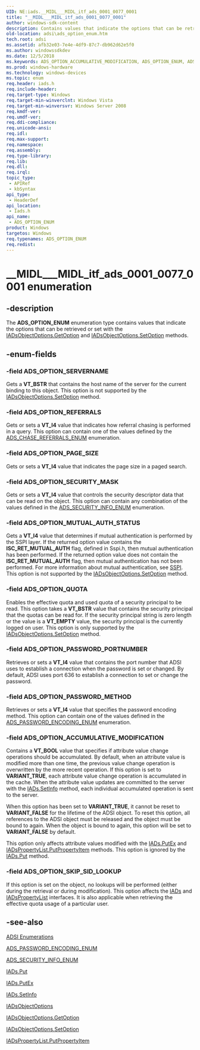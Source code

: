 ```yaml
---
UID: NE:iads.__MIDL___MIDL_itf_ads_0001_0077_0001
title: "__MIDL___MIDL_itf_ads_0001_0077_0001"
author: windows-sdk-content
description: Contains values that indicate the options that can be retrieved or set with the IADsObjectOptions.GetOption and IADsObjectOptions.SetOption methods.
old-location: adsi\ads_option_enum.htm
tech.root: adsi
ms.assetid: afb32e03-7e4e-4df9-87c7-db962d62e5f0
ms.author: windowssdkdev
ms.date: 12/5/2018
ms.keywords: ADS_OPTION_ACCUMULATIVE_MODIFICATION, ADS_OPTION_ENUM, ADS_OPTION_ENUM enumeration [ADSI], ADS_OPTION_MUTUAL_AUTH_STATUS, ADS_OPTION_PAGE_SIZE, ADS_OPTION_PASSWORD_METHOD, ADS_OPTION_PASSWORD_PORTNUMBER, ADS_OPTION_QUOTA, ADS_OPTION_REFERRALS, ADS_OPTION_SECURITY_MASK, ADS_OPTION_SERVERNAME, ADS_OPTION_SKIP_SID_LOOKUP, __MIDL___MIDL_itf_ads_0001_0077_0001, _ds_ads_option_enum, adsi.ads__option__enum, adsi.ads_option_enum, iads/ADS_OPTION_ACCUMULATIVE_MODIFICATION, iads/ADS_OPTION_ENUM, iads/ADS_OPTION_MUTUAL_AUTH_STATUS, iads/ADS_OPTION_PAGE_SIZE, iads/ADS_OPTION_PASSWORD_METHOD, iads/ADS_OPTION_PASSWORD_PORTNUMBER, iads/ADS_OPTION_QUOTA, iads/ADS_OPTION_REFERRALS, iads/ADS_OPTION_SECURITY_MASK, iads/ADS_OPTION_SERVERNAME, iads/ADS_OPTION_SKIP_SID_LOOKUP
ms.prod: windows-hardware
ms.technology: windows-devices
ms.topic: enum
req.header: iads.h
req.include-header: 
req.target-type: Windows
req.target-min-winverclnt: Windows Vista
req.target-min-winversvr: Windows Server 2008
req.kmdf-ver: 
req.umdf-ver: 
req.ddi-compliance: 
req.unicode-ansi: 
req.idl: 
req.max-support: 
req.namespace: 
req.assembly: 
req.type-library: 
req.lib: 
req.dll: 
req.irql: 
topic_type:
 - APIRef
 - kbSyntax
api_type:
 - HeaderDef
api_location:
 - Iads.h
api_name:
 - ADS_OPTION_ENUM
product: Windows
targetos: Windows
req.typenames: ADS_OPTION_ENUM
req.redist: 
---
```


# __MIDL___MIDL_itf_ads_0001_0077_0001 enumeration


## -description


The <b>ADS_OPTION_ENUM</b> enumeration type 
   contains values that indicate the options that can be retrieved or set with the 
   <a href="https://msdn.microsoft.com/77a994d2-81ae-4afb-be5c-be8d7159a2c2">IADsObjectOptions.GetOption</a> and 
   <a href="https://msdn.microsoft.com/e6e43c99-fc8b-4f34-82cf-8cf30c506859">IADsObjectOptions.SetOption</a> 
   methods.


## -enum-fields




### -field ADS_OPTION_SERVERNAME

Gets a <b>VT_BSTR</b> that contains the host name of the server for the current binding 
      to this object. This option is not supported by the 
      <a href="https://msdn.microsoft.com/e6e43c99-fc8b-4f34-82cf-8cf30c506859">IADsObjectOptions.SetOption</a> method.


### -field ADS_OPTION_REFERRALS

Gets or sets a <b>VT_I4</b> value that indicates how referral chasing is performed in a 
      query. This option can contain one of  the 
      values defined by the <a href="https://msdn.microsoft.com/1a6ff821-95fe-4993-b503-a8afdedfaeeb">ADS_CHASE_REFERRALS_ENUM</a> 
      enumeration.


### -field ADS_OPTION_PAGE_SIZE

Gets or sets a <b>VT_I4</b> value that indicates the page size in a paged search.


### -field ADS_OPTION_SECURITY_MASK

Gets or sets a <b>VT_I4</b> value that controls the security descriptor data that can be 
      read on the object. This option can contain any combination of the values defined in the 
      <a href="https://msdn.microsoft.com/9cd1bb86-313d-4499-97ae-0b53a13a804b">ADS_SECURITY_INFO_ENUM</a> enumeration.


### -field ADS_OPTION_MUTUAL_AUTH_STATUS

Gets a <b>VT_I4</b> value that determines if mutual authentication is performed by the 
      SSPI layer. If the returned option value contains the <b>ISC_RET_MUTUAL_AUTH</b> flag, 
      defined in Sspi.h, then mutual authentication has been performed. If the returned option value does not contain 
      the <b>ISC_RET_MUTUAL_AUTH</b> flag, then mutual authentication has not been performed. For 
      more information about mutual authentication, see <a href="https://msdn.microsoft.com/91d2389b-1238-49d3-9fef-f1017a8072df">SSPI</a>. This 
      option is not supported by the 
      <a href="https://msdn.microsoft.com/e6e43c99-fc8b-4f34-82cf-8cf30c506859">IADsObjectOptions.SetOption</a> method.


### -field ADS_OPTION_QUOTA

Enables the effective quota and used quota of a security principal to be read. This option takes a 
       <b>VT_BSTR</b> value that contains the security principal that the quotas can be read for. 
       If the security principal string is zero length or the  value is a <b>VT_EMPTY</b> value, 
       the security principal is the currently logged on user. This option is only supported by the 
       <a href="https://msdn.microsoft.com/e6e43c99-fc8b-4f34-82cf-8cf30c506859">IADsObjectOptions.SetOption</a> method.


### -field ADS_OPTION_PASSWORD_PORTNUMBER

Retrieves or sets a <b>VT_I4</b> value that contains the port number that ADSI uses to 
       establish a connection when the password is set or changed. By default, ADSI uses port 636 to establish a 
       connection to set or change the password.


### -field ADS_OPTION_PASSWORD_METHOD

Retrieves or sets a <b>VT_I4</b> value that specifies the password encoding method. 
       This option can contain one of the values defined in the 
       <a href="https://msdn.microsoft.com/0e50790c-a277-4bd4-811a-b794add1afb2">ADS_PASSWORD_ENCODING_ENUM</a> 
       enumeration.


### -field ADS_OPTION_ACCUMULATIVE_MODIFICATION

Contains  a <b>VT_BOOL</b> value that specifies if attribute value change operations 
         should be accumulated. By default, when an attribute value is modified more than one time, the previous value 
         change operation is overwritten by the more recent operation. If this option is set to 
         <b>VARIANT_TRUE</b>, each attribute value change operation is accumulated in the cache. 
         When the attribute value updates are committed to the server with the 
         <a href="https://msdn.microsoft.com/e7ff6acd-b7c4-463d-a34f-fd793067c63a">IADs.SetInfo</a> method, each individual accumulated 
         operation is sent to the server.

When this option has been set to <b>VARIANT_TRUE</b>, it cannot be reset to 
         <b>VARIANT_FALSE</b> for the lifetime of the ADSI object. To reset this option, all 
         references to the ADSI object must be released and the object must be bound to again. When the object is bound 
         to again, this option will be set to <b>VARIANT_FALSE</b> by default.

This option only affects attribute values modified with the 
         <a href="https://msdn.microsoft.com/fb9d9b2c-9efc-4462-ac4b-9a2fbf0b5ec7">IADs.PutEx</a> and 
         <a href="https://msdn.microsoft.com/16af5cbf-3b87-467e-8e72-0110bcf95295">IADsPropertyList.PutPropertyItem</a> 
         methods. This option is ignored by the <a href="https://msdn.microsoft.com/b543220d-939b-4ca5-9a27-90b04f14be5d">IADs.Put</a> method.


### -field ADS_OPTION_SKIP_SID_LOOKUP

If this option is set on the object, no lookups will be performed (either during the retrieval or during 
       modification). This option affects the <a href="https://msdn.microsoft.com/f53d9ee0-3f4d-4a01-b953-98d168ad94cb">IADs</a> and 
       <a href="https://msdn.microsoft.com/70e9ce0e-ae83-43b7-8b84-99d5e1f8a8d2">IADsPropertyList</a> interfaces. It is also applicable 
       when retrieving the effective quota usage of a particular user.


## -see-also




<a href="https://msdn.microsoft.com/f0ad5ce5-742d-40dc-ac5a-31d779e40bfd">ADSI Enumerations</a>



<a href="https://msdn.microsoft.com/0e50790c-a277-4bd4-811a-b794add1afb2">ADS_PASSWORD_ENCODING_ENUM</a>



<a href="https://msdn.microsoft.com/9cd1bb86-313d-4499-97ae-0b53a13a804b">ADS_SECURITY_INFO_ENUM</a>



<a href="https://msdn.microsoft.com/b543220d-939b-4ca5-9a27-90b04f14be5d">IADs.Put</a>



<a href="https://msdn.microsoft.com/fb9d9b2c-9efc-4462-ac4b-9a2fbf0b5ec7">IADs.PutEx</a>



<a href="https://msdn.microsoft.com/e7ff6acd-b7c4-463d-a34f-fd793067c63a">IADs.SetInfo</a>



<a href="https://msdn.microsoft.com/1884efe5-86f5-4579-a25e-2ff9c9a6ec2a">IADsObjectOptions</a>



<a href="https://msdn.microsoft.com/77a994d2-81ae-4afb-be5c-be8d7159a2c2">IADsObjectOptions.GetOption</a>



<a href="https://msdn.microsoft.com/e6e43c99-fc8b-4f34-82cf-8cf30c506859">IADsObjectOptions.SetOption</a>



<a href="https://msdn.microsoft.com/16af5cbf-3b87-467e-8e72-0110bcf95295">IADsPropertyList.PutPropertyItem</a>
 

 

